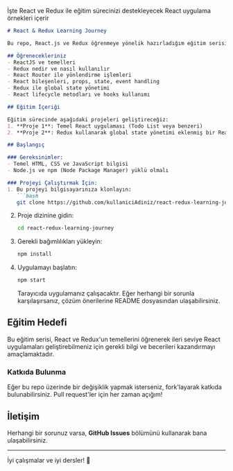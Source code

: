 İşte React ve Redux ile eğitim sürecinizi destekleyecek React uygulama örnekleri içerir
 
```markdown
# React & Redux Learning Journey

Bu repo, React.js ve Redux öğrenmeye yönelik hazırladığım eğitim serisinin temel projelerini içermektedir. Eğitim serisinde React'ın temelleri, Redux ile durum yönetimi, React Router ile yönlendirme gibi konuları ele alacağım.

## Öğrenecekleriniz 
- ReactJS ve temelleri
- Redux nedir ve nasıl kullanılır
- React Router ile yönlendirme işlemleri
- React bileşenleri, props, state, event handling
- Redux ile global state yönetimi
- React lifecycle metodları ve hooks kullanımı

## Eğitim İçeriği

Eğitim sürecinde aşağıdaki projeleri geliştireceğiz:
1. **Proje 1**: Temel React uygulaması (Todo List veya benzeri)
2. **Proje 2**: Redux kullanarak global state yönetimi eklenmiş bir React uygulaması.

## Başlangıç

### Gereksinimler:
- Temel HTML, CSS ve JavaScript bilgisi
- Node.js ve npm (Node Package Manager) yüklü olmalı

### Projeyi Çalıştırmak İçin:
1. Bu projeyi bilgisayarınıza klonlayın:
   ```bash
   git clone https://github.com/kullaniciAdiniz/react-redux-learning-journey.git
   ```

2. Proje dizinine gidin:
   ```bash
   cd react-redux-learning-journey
   ```

3. Gerekli bağımlılıkları yükleyin:
   ```bash
   npm install
   ```

4. Uygulamayı başlatın:
   ```bash
   npm start
   ```

   Tarayıcıda uygulamanız çalışacaktır. Eğer herhangi bir sorunla karşılaşırsanız, çözüm önerilerine README dosyasından ulaşabilirsiniz.

## Eğitim Hedefi

Bu eğitim serisi, React ve Redux'un temellerini öğrenerek ileri seviye React uygulamaları geliştirebilmeniz için gerekli bilgi ve becerileri kazandırmayı amaçlamaktadır.

### Katkıda Bulunma

Eğer bu repo üzerinde bir değişiklik yapmak isterseniz, fork'layarak katkıda bulunabilirsiniz. Pull request'ler için her zaman açığım!

## İletişim

Herhangi bir sorunuz varsa, **GitHub Issues** bölümünü kullanarak bana ulaşabilirsiniz.

---

İyi çalışmalar ve iyi dersler! 🎉

```
